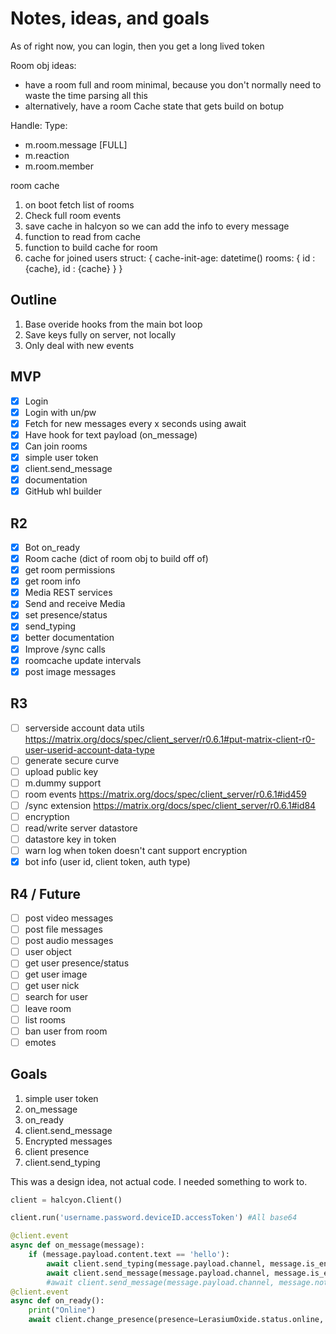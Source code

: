 # Notes, ideas, and goals
As of right now, you can login, then you get a long lived token

Room obj ideas: 
+ have a room full and room minimal, because you don't normally need to waste the time parsing all this
+ alternatively, have a room Cache state that gets build on botup

Handle:
Type: 
+ m.room.message [FULL]
+ m.reaction
+ m.room.member

room cache
1. on boot fetch list of rooms
2. Check full room events
3. save cache in halcyon so we can add the info to every message
4. function to read from cache
5. function to build cache for room
6. cache for joined users
struct:
{
    cache-init-age: datetime()
    rooms: {
        id : {cache},
        id : {cache}
    }
}



## Outline

1. Base overide hooks from the main bot loop
2. Save keys fully on server, not locally
3. Only deal with new events

## MVP

- [x] Login
- [x] Login with un/pw
- [X] Fetch for new messages every x seconds using await
- [x] Have hook for text payload (on_message)
- [x] Can join rooms
- [x] simple user token
- [x] client.send_message
- [x] documentation
- [x] GitHub whl builder

## R2
- [x] Bot on_ready
- [x] Room cache (dict of room obj to build off of)
- [x] get room permissions
- [x] get room info
- [x] Media REST services
- [x] Send and receive Media
- [x] set presence/status
- [x] send_typing
- [x] better documentation
- [x] Improve /sync calls
- [x] roomcache update intervals
- [x] post image messages

## R3
- [ ] serverside account data utils https://matrix.org/docs/spec/client_server/r0.6.1#put-matrix-client-r0-user-userid-account-data-type
- [ ] generate secure curve
- [ ] upload public key
- [ ] m.dummy support
- [ ] room events https://matrix.org/docs/spec/client_server/r0.6.1#id459
- [ ] /sync extension https://matrix.org/docs/spec/client_server/r0.6.1#id84
- [ ] encryption
- [ ] read/write server datastore
- [ ] datastore key in token
- [ ] warn log when token doesn't cant support encryption
- [x] bot info (user id, client token, auth type)

## R4 / Future 
- [ ] post video messages
- [ ] post file messages
- [ ] post audio messages
- [ ] user object
- [ ] get user presence/status
- [ ] get user image
- [ ] get user nick
- [ ] search for user
- [ ] leave room
- [ ] list rooms
- [ ] ban user from room
- [ ] emotes

## Goals

1. simple user token
2. on_message
3. on_ready
4. client.send_message
5. Encrypted messages
6. client presence
7. client.send_typing

This was a design idea, not actual code. I needed something to work to.
```python
client = halcyon.Client()

client.run('username.password.deviceID.accessToken') #All base64

@client.event
async def on_message(message):
    if (message.payload.content.text == 'hello'):
        await client.send_typing(message.payload.channel, message.is_encrypted)
        await client.send_message(message.payload.channel, message.is_encrypted, 'goodbye')
        #await client.send_message(message.payload.channel, message.not_encrypted, 'goodbye')
@client.event
async def on_ready():
    print("Online")
    await client.change_presence(presence=LerasiumOxide.status.online, status="Baking cookies")
```